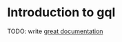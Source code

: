 # Introduction to gql

TODO: write [great documentation](http://jacobian.org/writing/what-to-write/)
